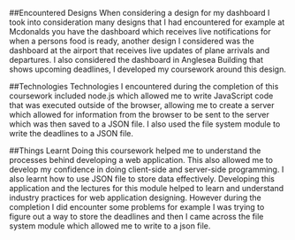 ##Encountered Designs
When considering a design for my dashboard I took into consideration many designs that I had encountered for example at Mcdonalds you have the dashboard which receives live notifications for when a persons food is ready, another design I considered was the dashboard at the airport that receives live updates of plane arrivals and departures. I also considered the dashboard in Anglesea Building that shows upcoming deadlines, I developed my coursework around this design.

##Technologies
Technologies I encountered during the completion of this coursework included node.js which allowed me to write JavaScript code that was executed outside of the browser, allowing me to create a server which allowed for information from the browser to be sent to the server which was then saved to a JSON file. I also used the file system module to write the deadlines to a JSON file.

##Things Learnt
Doing this coursework helped me to understand the processes behind developing a web application. This also allowed me to develop my confidence in doing client-side and server-side programming. I also learnt how to use JSON file to store data effectively. Developing this application and the lectures for this module helped to learn and understand industry practices for web application designing. However during the completion I did encounter some problems for example I was trying to figure out a way to store the deadlines and then I came across the file system module which allowed me to write to a json file.
